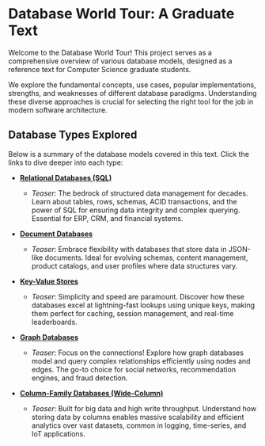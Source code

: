 # Database World Tour: A Graduate Text

Welcome to the Database World Tour! This project serves as a comprehensive overview of various database models, designed as a reference text for Computer Science graduate students.

We explore the fundamental concepts, use cases, popular implementations, strengths, and weaknesses of different database paradigms. Understanding these diverse approaches is crucial for selecting the right tool for the job in modern software architecture.

## Database Types Explored

Below is a summary of the database models covered in this text. Click the links to dive deeper into each type:

*   **[Relational Databases (SQL)](./docs/01_relational_databases.md)**
    *   *Teaser*: The bedrock of structured data management for decades. Learn about tables, rows, schemas, ACID transactions, and the power of SQL for ensuring data integrity and complex querying. Essential for ERP, CRM, and financial systems.

*   **[Document Databases](./docs/02_document_databases.md)**
    *   *Teaser*: Embrace flexibility with databases that store data in JSON-like documents. Ideal for evolving schemas, content management, product catalogs, and user profiles where data structures vary.

*   **[Key-Value Stores](./docs/03_key_value_stores.md)**
    *   *Teaser*: Simplicity and speed are paramount. Discover how these databases excel at lightning-fast lookups using unique keys, making them perfect for caching, session management, and real-time leaderboards.

*   **[Graph Databases](./docs/04_graph_databases.md)**
    *   *Teaser*: Focus on the connections! Explore how graph databases model and query complex relationships efficiently using nodes and edges. The go-to choice for social networks, recommendation engines, and fraud detection.

*   **[Column-Family Databases (Wide-Column)](./docs/05_column_family_databases.md)**
    *   *Teaser*: Built for big data and high write throughput. Understand how storing data by columns enables massive scalability and efficient analytics over vast datasets, common in logging, time-series, and IoT applications.